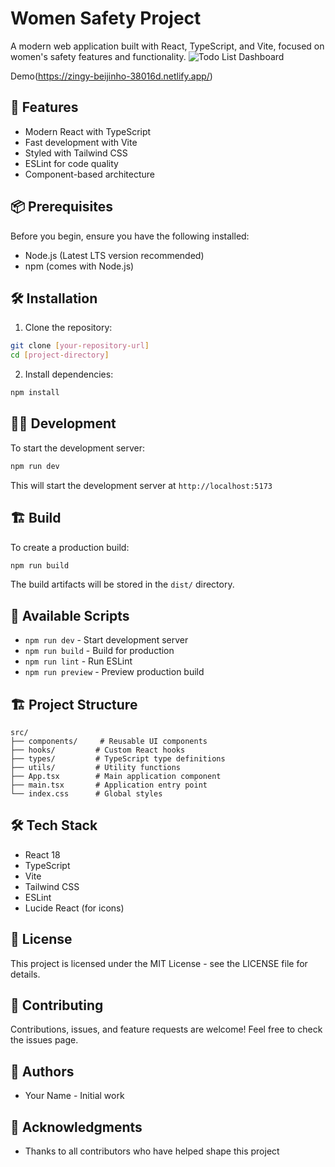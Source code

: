 # Women Safety Project

A modern web application built with React, TypeScript, and Vite, focused on women's safety features and functionality.
![Todo List Dashboard](https://i.postimg.cc/KjgWPnBJ/image.png)

Demo(https://zingy-beijinho-38016d.netlify.app/)
## 🚀 Features

- Modern React with TypeScript
- Fast development with Vite
- Styled with Tailwind CSS
- ESLint for code quality
- Component-based architecture

## 📦 Prerequisites

Before you begin, ensure you have the following installed:
- Node.js (Latest LTS version recommended)
- npm (comes with Node.js)

## 🛠️ Installation

1. Clone the repository:
```bash
git clone [your-repository-url]
cd [project-directory]
```

2. Install dependencies:
```bash
npm install
```

## 🏃‍♂️ Development

To start the development server:

```bash
npm run dev
```

This will start the development server at `http://localhost:5173`

## 🏗️ Build

To create a production build:

```bash
npm run build
```

The build artifacts will be stored in the `dist/` directory.

## 📝 Available Scripts

- `npm run dev` - Start development server
- `npm run build` - Build for production
- `npm run lint` - Run ESLint
- `npm run preview` - Preview production build

## 🏗️ Project Structure

```
src/
├── components/     # Reusable UI components
├── hooks/         # Custom React hooks
├── types/         # TypeScript type definitions
├── utils/         # Utility functions
├── App.tsx        # Main application component
├── main.tsx       # Application entry point
└── index.css      # Global styles
```

## 🛠️ Tech Stack

- React 18
- TypeScript
- Vite
- Tailwind CSS
- ESLint
- Lucide React (for icons)

## 📄 License

This project is licensed under the MIT License - see the LICENSE file for details.

## 🤝 Contributing

Contributions, issues, and feature requests are welcome! Feel free to check the issues page.

## 👥 Authors

- Your Name - Initial work

## 🙏 Acknowledgments

- Thanks to all contributors who have helped shape this project 
